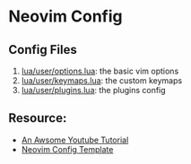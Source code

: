 # Neovim Config

## Config Files

1. [lua/user/options.lua](./lua/user/options.lua): the basic vim options
2. [lua/user/keymaps.lua](./lua/user/keymaps.lua): the custom keymaps
3. [lua/user/plugins.lua](./lua/user/plugins.lua): the plugins config

## Resource:

- [An Awsome Youtube Tutorial](https://www.youtube.com/watch?v=hY5-Q6NxQgY)
- [Neovim Config Template](https://github.com/LunarVim/Neovim-from-scratch)
